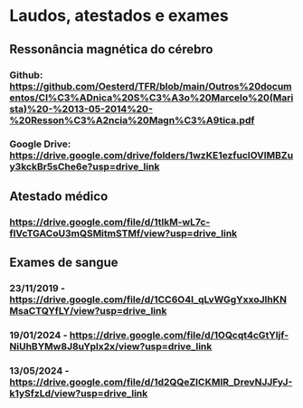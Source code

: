 # Laudos, atestados e exames


## Ressonância magnética do cérebro

### Github: https://github.com/Oesterd/TFR/blob/main/Outros%20documentos/Cl%C3%ADnica%20S%C3%A3o%20Marcelo%20(Marista)%20-%2013-05-2014%20-%20Resson%C3%A2ncia%20Magn%C3%A9tica.pdf

### Google Drive: https://drive.google.com/drive/folders/1wzKE1ezfucIOVlMBZuy3kckBr5sChe6e?usp=drive_link

## Atestado médico
### https://drive.google.com/file/d/1tlkM-wL7c-fIVcTGACoU3mQSMitmSTMf/view?usp=drive_link

## Exames de sangue

### 23/11/2019 - https://drive.google.com/file/d/1CC6O4I_qLvWGgYxxoJlhKNMsaCTQYfLY/view?usp=drive_link

### 19/01/2024 - https://drive.google.com/file/d/1OQcqt4cGtYIjf-NiUhBYMw8J8uYplx2x/view?usp=drive_link

### 13/05/2024 - https://drive.google.com/file/d/1d2QQeZlCKMIR_DrevNJJFyJ-k1ySfzLd/view?usp=drive_link



